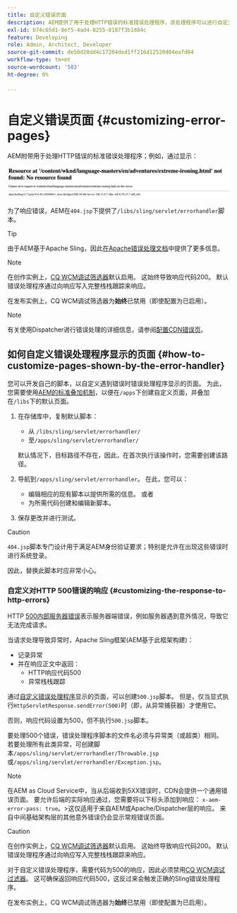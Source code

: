 ```yaml
---
title: 自定义错误页面
description: AEM提供了用于处理HTTP错误的标准错误处理程序，该处理程序可以进行自定义。
exl-id: b74c65d1-8ef5-4ad4-8255-8187f3b1d84c
feature: Developing
role: Admin, Architect, Developer
source-git-commit: de50d20dd4c17204ded1ff216d12520d04eafd04
workflow-type: tm+mt
source-wordcount: '583'
ht-degree: 0%

---
```


# 自定义错误页面 {#customizing-error-pages}

AEM附带用于处理HTTP错误的标准错误处理程序；例如，通过显示：

![标准错误消息](assets/error-message-standard.png)

为了响应错误，AEM在`404.jsp`下提供了`/libs/sling/servlet/errorhandler`脚本。

>[!TIP]
>
>由于AEM基于Apache Sling，因此[在Apache错误处理文档](https://sling.apache.org/documentation/the-sling-engine/errorhandling.html)中提供了更多信息。

>[!NOTE]
>
>在创作实例上，[CQ WCM调试筛选器](/help/implementing/deploying/configuring-osgi.md)默认启用。 这始终导致响应代码200。 默认错误处理程序通过向响应写入完整栈栈跟踪来响应。
>
>在发布实例上，CQ WCM调试筛选器为&#x200B;**始终**&#x200B;已禁用（即使配置为已启用）。

>[!NOTE]
>
>有关使用Dispatcher进行错误处理的详细信息，请参阅[配置CDN错误页](/help/implementing/dispatcher/cdn-error-pages.md)。

## 如何自定义错误处理程序显示的页面 {#how-to-customize-pages-shown-by-the-error-handler}

您可以开发自己的脚本，以自定义遇到错误时错误处理程序显示的页面。 为此，您需要使用[AEM的标准叠加机制](/help/implementing/developing/introduction/overlays.md)，以便在`/apps`下创建自定义页面，并叠加在`/libs`下的默认页面。

1. 在存储库中，复制默认脚本：

   * 从 `/libs/sling/servlet/errorhandler/`
   * 至`/apps/sling/servlet/errorhandler/`

   默认情况下，目标路径不存在，因此，在首次执行该操作时，您需要创建该路径。

1. 导航到`/apps/sling/servlet/errorhandler`。 在此，您可以：

   * 编辑相应的现有脚本以提供所需的信息。 或者
   * 为所需代码创建和编辑新脚本。

1. 保存更改并进行测试。

>[!CAUTION]
>
>`404.jsp`脚本专门设计用于满足AEM身份验证要求；特别是允许在出现这些错误时进行系统登录。
>
>因此，替换此脚本时应非常小心。

### 自定义对HTTP 500错误的响应 {#customizing-the-response-to-http-errors}

HTTP [500内部服务器错误](https://www.w3.org/Protocols/rfc2616/rfc2616-sec10.html)表示服务器端错误，例如服务器遇到意外情况，导致它无法完成请求。

当请求处理导致异常时，Apache Sling框架(AEM基于此框架构建)：

* 记录异常
* 并在响应正文中返回：
   * HTTP响应代码500
   * 异常栈栈跟踪

通过[自定义错误处理程序](#how-to-customize-pages-shown-by-the-error-handler)显示的页面，可以创建`500.jsp`脚本。 但是，仅当显式执行`HttpServletResponse.sendError(500)`时（即，从异常捕获器）才使用它。

否则，响应代码设置为500，但不执行`500.jsp`脚本。

要处理500个错误，错误处理程序脚本的文件名必须与异常类（或超类）相同。 若要处理所有此类异常，可创建脚本`/apps/sling/servlet/errorhandler/Throwable.jsp`或`/apps/sling/servlet/errorhandler/Exception.jsp`。

>[!NOTE]
>
>在AEM as Cloud Service中，当从后端收到5XX错误时，CDN会提供一个通用错误页面。 要允许后端的实际响应通过，您需要将以下标头添加到响应： `x-aem-error-pass: true`。
>&#x200B;>这仅适用于来自AEM或Apache/Dispatcher层的响应。 来自中间基础架构层的其他意外错误仍会显示常规错误页面。

>[!CAUTION]
>
>在创作实例上，[CQ WCM调试筛选器](/help/implementing/deploying/configuring-osgi.md)默认启用。 这始终导致响应代码200。 默认错误处理程序通过向响应写入完整栈栈跟踪来响应。
>
>对于自定义错误处理程序，需要代码为500的响应，因此必须禁用[CQ WCM调试过滤器](/help/implementing/deploying/configuring-osgi.md)。 这可确保返回响应代码500，这反过来会触发正确的Sling错误处理程序。
>
>在发布实例上，CQ WCM调试筛选器为&#x200B;**始终**&#x200B;已禁用（即使配置为已启用）。
